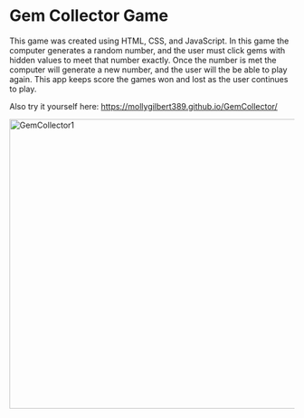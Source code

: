 # Gem Collector Game

This game was created using HTML, CSS, and JavaScript. In this game the computer generates a random number, and the user must click gems with hidden values to meet that number exactly. Once the number is met the computer will generate a new number, and the user will the be able to play again. This app keeps score the games won and lost as the user continues to play.

Also try it yourself here: https://mollygilbert389.github.io/GemCollector/

<img width="512" alt="GemCollector1" src="https://user-images.githubusercontent.com/29104770/56601129-01cf4d80-65c0-11e9-80a9-8253446f4bf0.PNG">

